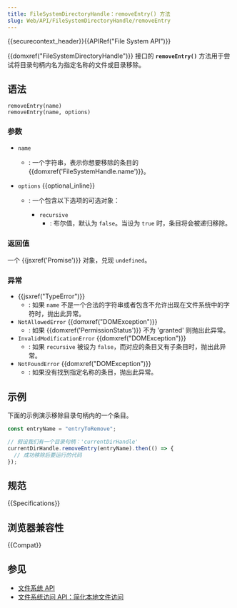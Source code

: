 ```yaml
---
title: FileSystemDirectoryHandle：removeEntry() 方法
slug: Web/API/FileSystemDirectoryHandle/removeEntry
---
```


{{securecontext_header}}{{APIRef("File System API")}}

{{domxref("FileSystemDirectoryHandle")}} 接口的 **`removeEntry()`** 方法用于尝试将目录句柄内名为指定名称的文件或目录移除。

## 语法

```js-nolint
removeEntry(name)
removeEntry(name, options)
```

### 参数

- `name`
  - : 一个字符串，表示你想要移除的条目的 {{domxref('FileSystemHandle.name')}}。
- `options` {{optional_inline}}

  - : 一个包含以下选项的可选对象：

    - `recursive`
      - : 布尔值，默认为 `false`。当设为 `true` 时，条目将会被递归移除。

### 返回值

一个 {{jsxref('Promise')}} 对象，兑现 `undefined`。

### 异常

- {{jsxref("TypeError")}}
  - : 如果 `name` 不是一个合法的字符串或者包含不允许出现在文件系统中的字符时，抛出此异常。
- `NotAllowedError` {{domxref("DOMException")}}
  - : 如果 {{domxref('PermissionStatus')}} 不为 'granted' 则抛出此异常。
- `InvalidModificationError` {{domxref("DOMException")}}
  - : 如果 `recursive` 被设为 `false`，而对应的条目又有子条目时，抛出此异常。
- `NotFoundError` {{domxref("DOMException")}}
  - : 如果没有找到指定名称的条目，抛出此异常。

## 示例

下面的示例演示移除目录句柄内的一个条目。

```js
const entryName = "entryToRemove";

// 假设我们有一个目录句柄：'currentDirHandle'
currentDirHandle.removeEntry(entryName).then(() => {
  // 成功移除后要运行的代码
});
```

## 规范

{{Specifications}}

## 浏览器兼容性

{{Compat}}

## 参见

- [文件系统 API](/zh-CN/docs/Web/API/File_System_API)
- [文件系统访问 API：简化本地文件访问](https://developer.chrome.com/articles/file-system-access/)
